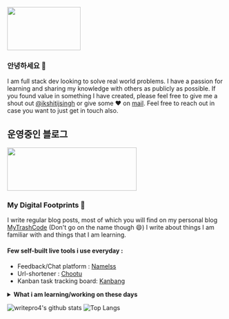  
<p >
<img src="https://user-images.githubusercontent.com/45548926/87241018-bb327100-c459-11ea-9cd5-ca8f36942d4e.gif" width="170" height="100" /> 

### 안녕하세요 👋
</p>

I am full stack dev looking to solve real world problems. I have a passion for learning and sharing my knowledge with others as publicly as possible. 
If you found value in something I have created, please feel free to give me a shout out [@ikshitijsingh](https://twitter.com/ikshitijsingh/) or give some ♥ on [mail](mailto:singh_kshitij@yahoo.com). Feel free to reach out in case you want to just get in touch also.


## 운영중인 블로그

<a href="https://gaebal4.tistory.com/">
<img src="https://user-images.githubusercontent.com/45548926/87373446-aaead500-c5c4-11ea-989c-c51dccf8966f.png" width="300" height="100" />
</a>

### My Digital Footprints 🌱

I write regular blog posts, most of which you will find on my personal blog [MyTrashCode](https://mytrashcode.com) (Don't go on the name though 😄) 
I write about things I am familiar with and things that I am learning. 

#### Few self-built live tools i use everyday :
* Feedback/Chat platform : [Namelss](https://namelss.com)
* Url-shortener : [Chootu](https://chootu.netlify.app/)
* Kanban task tracking board: [Kanbang](https://kanbang-d1e70.web.app/)

<details>
 <summary><strong>What i am learning/working on these days</strong></summary>
 <ul>
   <li> Efficient system designing </li>
   <li> Working with Clojure </li>
   <li> Playing around with GCP </li>
   <li> Building <a href="https://namelss.com">Namelss</a> </li>
   <li> Blogging at <a href="https://mytrashcode.com">MTC</a> </li>
   <li> React Native development</li>
   <li> Kubernetes</li>
  </ul>
</details>

![writepro4's github stats](https://github-readme-stats.vercel.app/api?username=singhkshitij&hide=contribs,prs&show_icons=true&hide_border=true&title_color=000)
![Top Langs](https://github-readme-stats.vercel.app/api/top-langs/?username=singhkshitij&layout=compact&hide_border=true)



